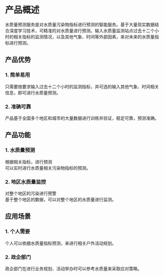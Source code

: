 # 产品概述
水质量预测服务是对水质量污染物指标进行预测的智能服务。基于大量现实数据结合深度学习技术，可精准的对水质量进行预测。输入水质量监测站点过去十二个小时的相关指标的监测情况，以及其他气象、时间等外部因素，来对未来的水质量指标进行预测。<br>
## 产品优势
### 1.	简单易用
只需要按要求输入过去十二个小时的监测指标，并可选的输入其他气象、时间相关信息，即可进行水质量预测。<br>
### 2.	准确可靠
产品基于全国多个地区和城市的大量数据进行训练并验证，稳定可靠，预测准确。<br>

## 产品功能
### 1.	水质量预测
根据相关指标，进行预测<br>
可以实时进行水质量相关污染物指标的预测。<br>
### 2.	地区水质量监控
对整个地区的污染进行预警<br>
基于整个地区的数据，可以对整个地区的水质量进行监测。<br>

## 应用场景
### 1. 个人需要
个人可以依据水质量指标预测，来进行相关户外活动规划。<br>

### 2. 政企部门
政企部门在进行业务规划、活动举办时可以参考水质量来采取应对策略。<br>